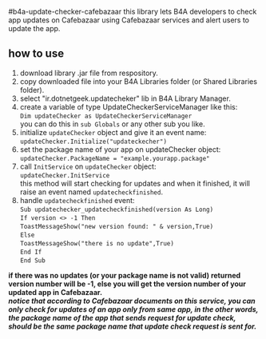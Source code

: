 #b4a-update-checker-cafebazaar
this library lets B4A developers to check app updates on Cafebazaar using Cafebazaar services and alert users to update the app.

## how to use
1. download library .jar file from respository.  
2. copy downloaded file into your B4A Libraries folder (or Shared Libraries folder).  
3. select "ir.dotnetgeek.updatecheker" lib in B4A Library Manager.  
4. create a variable of type UpdateCheckerServiceManager like this:  
  `Dim updateChecker as UpdateCheckerServiceManager`   
  you can do this in `sub Globals` or any other sub you like.  
5. initialize `updateChecker` object and give it an event name:  
  `updateChecker.Initialize("updateckecher")`  
6. set the package name of your app on updateChecker object:  
  `updateChecker.PackageName = "example.yourapp.package"`  
7. call `InitService` on `updateChecker` object:  
  `updateChecker.InitService`  
  this method will start checking for updates and when it finished, it will raise an event named `updatecheckfinished`.  
8. handle `updatecheckfinished` event:  
    `Sub updatechecker_updatecheckfinished(version As Long)`  
     	`If version <> -1 Then`    
            `ToastMessageShow("new version found: " & version,True)`    
        `Else`    
            `ToastMessageShow("there is no update",True)`    
        `End If`    
    `End Sub`  
  
  **if there was no updates (or your package name is not valid) returned version number will be -1, else you will get the version number of your updated app in Cafebazaar.**  
  ***notice that according to Cafebazaar documents on this service, you can only check for updates of an app only from same app, in the other words, the package name of the app that sends request for update check, should be the same package name that update check request is sent for.***
